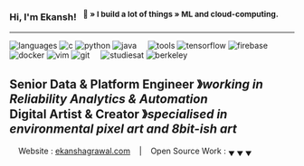 ### Hi, I'm Ekansh! &nbsp;&nbsp;<sup>👾 &raquo; I build a lot of things &raquo; ML and cloud-computing.</sup>

----

![languages](https://img.shields.io/static/v1?label=&message=languages:&color=555&style=flat-square)
![c](https://img.shields.io/static/v1?logo=c&label=&message=c&color=111&logoColor=AAA&style=flat-square&link=)
![python](https://img.shields.io/static/v1?logo=python&label=&message=python&color=111&logoColor=AAA&style=flat-square)
![java](https://img.shields.io/static/v1?logo=java&label=&message=java&color=111&logoColor=AAA&style=flat-square)
&nbsp;&nbsp;&nbsp;
![tools](https://img.shields.io/static/v1?label=&message=tools:&color=555&style=flat-square)
![tensorflow](https://img.shields.io/static/v1?logo=tensorflow&label=&message=tensorflow&color=111&logoColor=AAA&style=flat-square)
![firebase](https://img.shields.io/static/v1?logo=firebase&label=&message=firebase&color=111&logoColor=AAA&style=flat-square)
![docker](https://img.shields.io/static/v1?logo=docker&label=&message=docker&color=111&logoColor=AAA&style=flat-square)
![vim](https://img.shields.io/static/v1?logo=vim&label=&message=vim&color=111&logoColor=AAA&style=flat-square)
![git](https://img.shields.io/static/v1?logo=git&label=&message=git&color=111&logoColor=AAA&style=flat-square)
&nbsp;&nbsp;&nbsp;
![studiesat](https://img.shields.io/static/v1?label=&message=@:&color=555&style=flat-square)
![berkeley](https://img.shields.io/static/v1?logo=berkeley&label=&message=berkeley&color=111&logoColor=FF0000&style=flat-square)


**Senior Data & Platform Engineer** &#12299;_working in Reliability Analytics & Automation_
<br/>
**Digital Artist & Creator** &#12299;_specialised in environmental pixel art and 8bit-ish art_
-

<!---
----
<a href="https://twitter.com">
  <img align="left" alt="Ekansh's Twitter" width="20px" src="https://cdn.jsdelivr.net/npm/simple-icons@v3/icons/twitter.svg" />
</a>
--->
&nbsp;&nbsp;&nbsp; Website : [ekanshagrawal.com](https://ekanshagrawal.com) &nbsp;&nbsp;&nbsp;|&nbsp;&nbsp;&nbsp; Open Source Work : <sub>&#9660; &#9660; &#9660;</sub>
